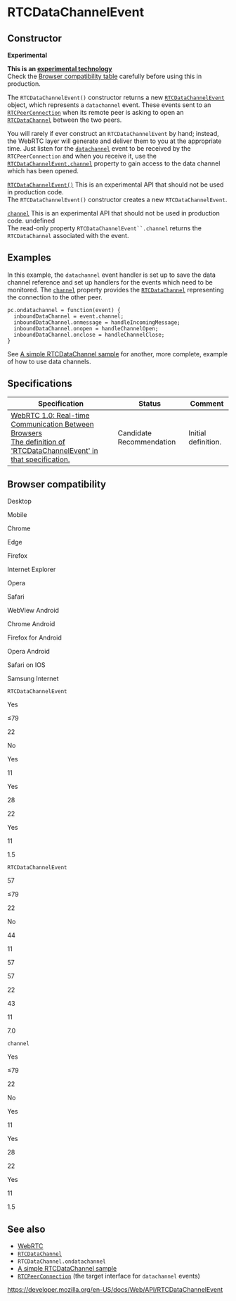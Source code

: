 # RTCDataChannelEvent

## Constructor

**Experimental**

**This is an [experimental technology](https://developer.mozilla.org/en-US/docs/MDN/Guidelines/Conventions_definitions#experimental)**  
Check the [Browser compatibility table](#browser_compatibility) carefully before using this in production.

The `RTCDataChannelEvent()` constructor returns a new [`RTCDataChannelEvent`](rtcdatachannelevent) object, which represents a <span class="page-not-created">`datachannel`</span> event. These events sent to an [`RTCPeerConnection`](rtcpeerconnection) when its remote peer is asking to open an [`RTCDataChannel`](rtcdatachannel) between the two peers.

You will rarely if ever construct an `RTCDataChannelEvent` by hand; instead, the WebRTC layer will generate and deliver them to you at the appropriate time. Just listen for the [`datachannel`](rtcpeerconnection/datachannel_event) event to be received by the `RTCPeerConnection` and when you receive it, use the [`RTCDataChannelEvent.channel`](rtcdatachannelevent/channel) property to gain access to the data channel which has been opened.

[`RTCDataChannelEvent()`](rtcdatachannelevent/rtcdatachannelevent) <span class="icon experimental" viewbox="0 0 100 100" xmlns="http://www.w3.org/2000/svg" role="img"> This is an experimental API that should not be used in production code. </span>  
The `RTCDataChannelEvent()` constructor creates a new `RTCDataChannelEvent`.

[`channel`](rtcdatachannelevent/channel) <span class="icon experimental" viewbox="0 0 100 100" xmlns="http://www.w3.org/2000/svg" role="img"> This is an experimental API that should not be used in production code. </span> undefined  
The read-only property ` RTCDataChannelEvent``.channel ` returns the `RTCDataChannel` associated with the event.

## Examples

In this example, the `datachannel` event handler is set up to save the data channel reference and set up handlers for the events which need to be monitored. The [`channel`](rtcdatachannelevent/channel) property provides the [`RTCDataChannel`](rtcdatachannel) representing the connection to the other peer.

    pc.ondatachannel = function(event) {
      inboundDataChannel = event.channel;
      inboundDataChannel.onmessage = handleIncomingMessage;
      inboundDataChannel.onopen = handleChannelOpen;
      inboundDataChannel.onclose = handleChannelClose;
    }

See [A simple RTCDataChannel sample](webrtc_api/simple_rtcdatachannel_sample) for another, more complete, example of how to use data channels.

## Specifications

<table><thead><tr class="header"><th>Specification</th><th>Status</th><th>Comment</th></tr></thead><tbody><tr class="odd"><td><a href="https://w3c.github.io/webrtc-pc/#rtcdatachannelevent">WebRTC 1.0: Real-time Communication Between Browsers<br />
<span class="small">The definition of 'RTCDataChannelEvent' in that specification.</span></a></td><td><span class="spec-cr">Candidate Recommendation</span></td><td>Initial definition.</td></tr></tbody></table>

## Browser compatibility

Desktop

Mobile

Chrome

Edge

Firefox

Internet Explorer

Opera

Safari

WebView Android

Chrome Android

Firefox for Android

Opera Android

Safari on IOS

Samsung Internet

`RTCDataChannelEvent`

Yes

≤79

22

No

Yes

11

Yes

28

22

Yes

11

1.5

`RTCDataChannelEvent`

57

≤79

22

No

44

11

57

57

22

43

11

7.0

`channel`

Yes

≤79

22

No

Yes

11

Yes

28

22

Yes

11

1.5

## See also

- [WebRTC](webrtc_api)
- [`RTCDataChannel`](rtcdatachannel)
- <span class="page-not-created">`RTCDataChannel.ondatachannel`</span>
- [A simple RTCDataChannel sample](webrtc_api/simple_rtcdatachannel_sample)
- [`RTCPeerConnection`](rtcpeerconnection) (the target interface for `datachannel` events)

<a href="https://developer.mozilla.org/en-US/docs/Web/API/RTCDataChannelEvent" class="_attribution-link">https://developer.mozilla.org/en-US/docs/Web/API/RTCDataChannelEvent</a>
